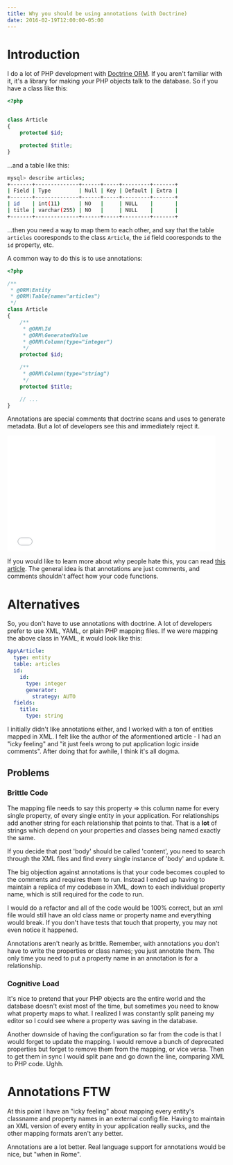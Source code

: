 ```yaml
---
title: Why you should be using annotations (with Doctrine)
date: 2016-02-19T12:00:00-05:00
---
```


# Introduction

I do a lot of PHP development with [Doctrine ORM](http://www.doctrine-project.org/).  If you aren't familiar with it, it's a library for making your PHP objects talk to the database.  So if you have a class like this:

```php
<?php


class Article
{
    protected $id;

    protected $title;
}
```

...and a table like this:

```bash
mysql> describe articles;
+-------+--------------+------+-----+---------+-------+
| Field | Type         | Null | Key | Default | Extra |
+-------+--------------+------+-----+---------+-------+
| id    | int(11)      | NO   |     | NULL    |       |
| title | varchar(255) | NO   |     | NULL    |       |
+-------+--------------+------+-----+---------+-------+
```

...then you need a way to map them to each other, and say that the table `articles` cooresponds to the class `Article`, the `id` field cooresponds to the `id` property, etc.

A common way to do this is to use annotations:

```php
<?php

/**
 * @ORM\Entity
 * @ORM\Table(name="articles")
 */
class Article
{
    /**
     * @ORM\Id
     * @ORM\GeneratedValue
     * @ORM\Column(type="integer")
     */
    protected $id;

    /**
     * @ORM\Column(type="string")
     */
    protected $title;

    // ...
}
```

Annotations are special comments that doctrine scans and uses to generate metadata.  But a lot of developers see this and immediately reject it.

<iframe src="//giphy.com/embed/5xtDarC0XyqmUhD5eDK?html5=true" width="480" height="266" frameBorder="0" class="giphy-embed" allowFullScreen></iframe>
<br>

If you would like to learn more about why people hate this, you can read [this article](http://theunraveler.com/blog/2012/php-annotations-are-a-horrible-idea/).  The general idea is that annotations are just comments, and comments shouldn't affect how your code functions.

# Alternatives

So, you don't have to use annotations with doctrine.  A lot of developers prefer to use XML, YAML, or plain PHP mapping files.  If we were mapping the above class in YAML, it would look like this:

```yaml
App\Article:
  type: entity
  table: articles
  id:
    id:
      type: integer
      generator:
        strategy: AUTO
  fields:
    title:
      type: string
```

I initially didn't like annotations either, and I worked with a ton of entities mapped in XML.  I felt like the author of the aformentioned article - I had an "icky feeling" and "it just feels wrong to put application logic inside comments".  After doing that for awhile, I think it's all dogma.

## Problems

### Brittle Code

The mapping file needs to say this property => this column name for every single property, of every single entity in your application.  For relationships add another string for each relationship that points to that.  That is a **lot** of strings which depend on your properties and classes being named exactly the same.

If you decide that post 'body' should be called 'content', you need to search through the XML files and find every single instance of 'body' and update it.

The big objection against annotations is that your code becomes coupled to the comments and requires them to run.  Instead I ended up having to maintain a replica of my codebase in XML, down to each individual property name, which is still required for the code to run.

I would do a refactor and all of the code would be 100% correct, but an xml file would still have an old class name or property name and everything would break.  If you don't have tests that touch that property, you may not even notice it happened.

Annotations aren't nearly as brittle.  Remember, with annotations you don't have to write the properties or class names; you just annotate them.  The only time you need to put a property name in an annotation is for a relationship.

### Cognitive Load

It's nice to pretend that your PHP objects are the entire world and the database doesn't exist most of the time, but sometimes you need to know what property maps to what.  I realized I was constantly split paneing my editor so I could see where a property was saving in the database.

Another downside of having the configuration so far from the code is that I would forget to update the mapping.  I would remove a bunch of deprecated properties but forget to remove them from the mapping, or vice versa.  Then to get them in sync I would split pane and go down the line, comparing XML to PHP code.  Ughh.

# Annotations FTW

At this point I have an "icky feeling" about mapping every entity's classname and property names in an external config file.  Having to maintain an XML version of every entity in your application really sucks, and the other mapping formats aren't any better.

Annotations are a lot better.  Real language support for annotations would be nice, but "when in Rome".
